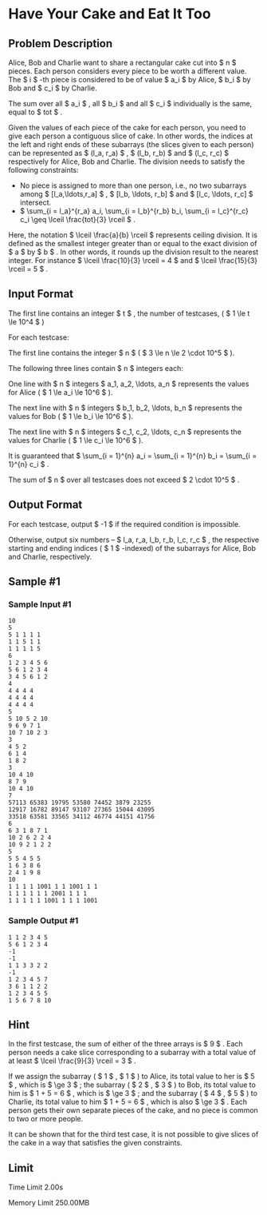 # Have Your Cake and Eat It Too

## Problem Description

Alice, Bob and Charlie want to share a rectangular cake cut into $ n $ pieces. Each person considers every piece to be worth a different value. The $ i $ -th piece is considered to be of value $ a_i $ by Alice, $ b_i $ by Bob and $ c_i $ by Charlie.

The sum over all $ a_i $ , all $ b_i $ and all $ c_i $ individually is the same, equal to $ tot $ .

Given the values of each piece of the cake for each person, you need to give each person a contiguous slice of cake. In other words, the indices at the left and right ends of these subarrays (the slices given to each person) can be represented as $ (l_a, r_a) $ , $ (l_b, r_b) $ and $ (l_c, r_c) $ respectively for Alice, Bob and Charlie. The division needs to satisfy the following constraints:

- No piece is assigned to more than one person, i.e., no two subarrays among $ [l_a,\ldots,r_a] $ , $ [l_b, \ldots, r_b] $ and $ [l_c, \ldots, r_c] $ intersect.
- $  \sum_{i = l_a}^{r_a} a_i, \sum_{i = l_b}^{r_b} b_i, \sum_{i = l_c}^{r_c} c_i \geq \lceil \frac{tot}{3} \rceil $ .

Here, the notation $ \lceil \frac{a}{b} \rceil $ represents ceiling division. It is defined as the smallest integer greater than or equal to the exact division of $ a $ by $ b $ . In other words, it rounds up the division result to the nearest integer. For instance $ \lceil \frac{10}{3} \rceil = 4 $ and $ \lceil \frac{15}{3} \rceil = 5 $ .

## Input Format

The first line contains an integer $ t $ , the number of testcases, ( $ 1 \le t \le 10^4 $ )

For each testcase:

The first line contains the integer $ n $ ( $ 3 \le n \le 2 \cdot 10^5 $ ).

The following three lines contain $ n $ integers each:

One line with $ n $ integers $ a_1, a_2, \ldots, a_n $ represents the values for Alice ( $ 1 \le a_i \le 10^6 $ ).

The next line with $ n $ integers $ b_1, b_2, \ldots, b_n $ represents the values for Bob ( $ 1 \le b_i \le 10^6 $ ).

The next line with $ n $ integers $ c_1, c_2, \ldots, c_n $ represents the values for Charlie ( $ 1 \le c_i \le 10^6 $ ).

It is guaranteed that $  \sum_{i = 1}^{n} a_i = \sum_{i = 1}^{n} b_i = \sum_{i = 1}^{n} c_i $ .

The sum of $ n $ over all testcases does not exceed $ 2 \cdot 10^5 $ .

## Output Format

For each testcase, output $ -1 $ if the required condition is impossible.

Otherwise, output six numbers – $ l_a, r_a, l_b, r_b, l_c, r_c $ , the respective starting and ending indices ( $ 1 $ -indexed) of the subarrays for Alice, Bob and Charlie, respectively.

## Sample #1

### Sample Input #1

```
10
5
5 1 1 1 1
1 1 5 1 1
1 1 1 1 5
6
1 2 3 4 5 6
5 6 1 2 3 4
3 4 5 6 1 2
4
4 4 4 4
4 4 4 4
4 4 4 4
5
5 10 5 2 10
9 6 9 7 1
10 7 10 2 3
3
4 5 2
6 1 4
1 8 2
3
10 4 10
8 7 9
10 4 10
7
57113 65383 19795 53580 74452 3879 23255
12917 16782 89147 93107 27365 15044 43095
33518 63581 33565 34112 46774 44151 41756
6
6 3 1 8 7 1
10 2 6 2 2 4
10 9 2 1 2 2
5
5 5 4 5 5
1 6 3 8 6
2 4 1 9 8
10
1 1 1 1 1001 1 1 1001 1 1
1 1 1 1 1 1 2001 1 1 1
1 1 1 1 1 1001 1 1 1 1001
```

### Sample Output #1

```
1 1 2 3 4 5 
5 6 1 2 3 4 
-1
-1
1 1 3 3 2 2 
-1
1 2 3 4 5 7 
3 6 1 1 2 2 
1 2 3 4 5 5 
1 5 6 7 8 10
```

## Hint

In the first testcase, the sum of either of the three arrays is $ 9 $ . Each person needs a cake slice corresponding to a subarray with a total value of at least $ \lceil \frac{9}{3} \rceil = 3 $ .

If we assign the subarray ( $ 1 $ , $ 1 $ ) to Alice, its total value to her is $ 5 $ , which is $ \ge 3 $ ; the subarray ( $ 2 $ , $ 3 $ ) to Bob, its total value to him is $ 1 + 5 = 6 $ , which is $ \ge 3 $ ; and the subarray ( $ 4 $ , $ 5 $ ) to Charlie, its total value to him $ 1 + 5 = 6 $ , which is also $ \ge 3 $ . Each person gets their own separate pieces of the cake, and no piece is common to two or more people.

It can be shown that for the third test case, it is not possible to give slices of the cake in a way that satisfies the given constraints.

## Limit



Time Limit
2.00s

Memory Limit
250.00MB